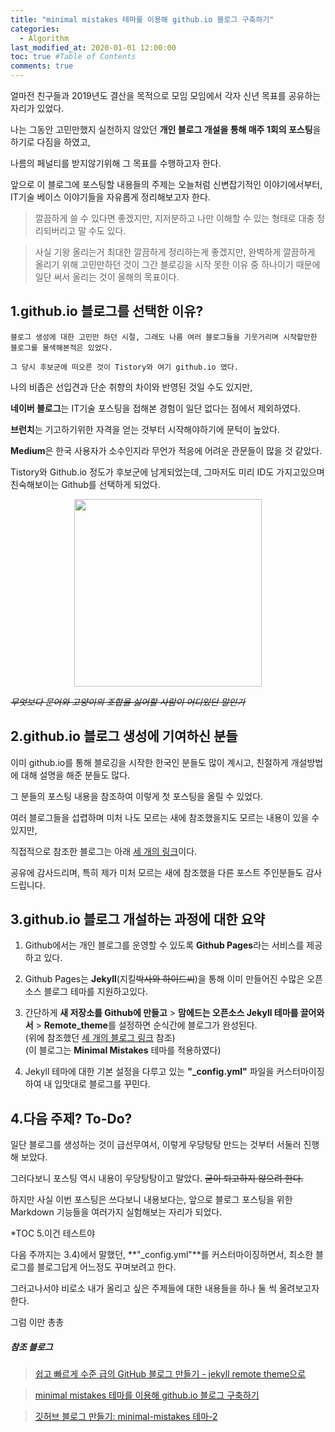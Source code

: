 ```yaml
---
title: "minimal mistakes 테마를 이용해 github.io 블로그 구축하기"
categories: 
  - Algorithm
last_modified_at: 2020-01-01 12:00:00
toc: true #Table of Contents
comments: true
---
```


얼마전 친구들과 2019년도 결산을 목적으로 모임 모임에서 각자 신년 목표를 공유하는 자리가 있었다.

나는 그동안 고민만했지 실천하지 않았던 **개인 블로그 개설을 통해 매주 1회의 포스팅**을 하기로 다짐을 하였고,

나름의 페널티를 받지않기위해 그 목표를 수행하고자 한다.

앞으로 이 블로그에 포스팅할 내용들의 주제는 오늘처럼 신변잡기적인 이야기에서부터, IT기술 베이스 이야기들을 자유롭게 정리해보고자 한다.

> 깔끔하게 쓸 수 있다면 좋겠지만, 지저분하고 나만 이해할 수 있는 형태로 대충 정리되버리고 말 수도 있다.

> 사실 기왕 올리는거 최대한 깔끔하게 정리하는게 좋겠지만, 완벽하게 깔끔하게 올리기 위해 고민만하던 것이 그간 블로깅을 시작 못한 이유 중 하나이기 때문에 일단 써서 올리는 것이 올해의 목표이다.



1.github.io 블로그를 선택한 이유?
------

```
블로그 생성에 대한 고민만 하던 시절, 그래도 나름 여러 블로그들을 기웃거리며 시작할만한 블로그를 물색해본적은 있었다.

그 당시 후보군에 떠오른 것이 Tistory와 여기 github.io 였다. 
```

나의 비좁은 선입견과 단순 취향의 차이와 반영된 것일 수도 있지만, 

**네이버 블로그**는 IT기술 포스팅을 접해본 경험이 일단 없다는 점에서 제외하였다.

**브런치**는 기고하기위한 자격을 얻는 것부터 시작해야하기에 문턱이 높았다.

**Medium**은 한국 사용자가 소수인지라 무언가 적응에 어려운 관문들이 많을 것 같았다.

Tistory와 Github.io 정도가 후보군에 남게되었는데, 그마저도 미리 ID도 가지고있으며 친숙해보이는 Github를 선택하게 되었다.


<center><img src="https://github.githubassets.com/images/modules/logos_page/Octocat.png" width="300" height="300"></center>

~~_무엇보다 문어와 고양이의 조합을 싫어할 사람이 어디있단 말인가_~~



2.github.io 블로그 생성에 기여하신 분들
------

이미 github.io를 통해 블로깅을 시작한 한국인 분들도 많이 계시고, 친절하게 개설방법에 대해 설명을 해준 분들도 많다.

그 분들의 포스팅 내용을 참조하여 이렇게 첫 포스팅을 올릴 수 있었다.

여러 블로그들을 섭렵하며 미처 나도 모르는 새에 참조했을지도 모르는 내용이 있을 수 있지만, 

직접적으로 참조한 블로그는 아래 [세 개의 링크](#참조-블로그)이다.

공유에 감사드리며, 특히 제가 미처 모르는 새에 참조했을 다른 포스트 주인분들도 감사드립니다.



3.github.io 블로그 개설하는 과정에 대한 요약
------

1) Github에서는 개인 블로그를 운영할 수 있도록 **Github Pages**라는 서비스를 제공하고 있다.

2) Github Pages는 **Jekyll**(지킬~~박사와 하이드씨~~)을 통해 이미 만들어진 수많은 오픈소스 블로그 테마를 지원하고있다.

3) 간단하게 **새 저장소를 Github에 만들고** > **맘에드는 오픈소스 Jekyll 테마를 끌어와서** > **Remote_theme**를 설정하면 순식간에 블로그가 완성된다.  
(위에 참조했던 [세 개의 블로그 링크](#참조-블로그) 참조)  
(이 블로그는 **__Minimal Mistakes__** 테마를 적용하였다)  

4) Jekyll 테마에 대한 기본 설정을 다루고 있는 **"_config.yml"** 파일을 커스터마이징하여 내 입맛대로 블로그를 꾸민다.



4.다음 주제? To-Do?
------

일단 블로그를 생성하는 것이 급선무여서, 이렇게 우당탕탕 만드는 것부터 서둘러 진행해 보았다.

그러다보니 포스팅 역시 내용이 우당탕탕이고 말았다. ~~굳이 퇴고하지 않으려 한다.~~

하지만 사실 이번 포스팅은 쓰다보니 내용보다는, 앞으로 블로그 포스팅을 위한 Markdown 기능들을 여러가지 실험해보는 자리가 되었다.

*TOC 5.이건 테스트야

다음 주까지는 3.4)에서 말했던, **"_config.yml"**를 커스터마이징하면서, 최소한 블로그를 블로그답게 어느정도 꾸며보려고 한다.

그러고나서야 비로소 내가 올리고 싶은 주제들에 대한 내용들을 하나 둘 씩 올려보고자 한다.

그럼 이만 총총  




##### 참조 블로그
> [쉽고 빠르게 수준 급의 GitHub 블로그 만들기 - jekyll remote theme으로](https://dreamgonfly.github.io/2018/01/27/jekyll-remote-theme.html)

> [minimal mistakes 테마를 이용해 github.io 블로그 구축하기](https://imreplay.com/blogging/minimal-mistakes-%ED%85%8C%EB%A7%88%EB%A5%BC-%EC%9D%B4%EC%9A%A9%ED%95%B4-githubio-%EB%B8%94%EB%A1%9C%EA%B7%B8-%EA%B5%AC%EC%B6%95%ED%95%98%EA%B8%B0/#%ED%8F%AC%EC%8A%A4%ED%8C%85-%ED%95%98%EA%B8%B0)

> [깃허브 블로그 만들기: minimal-mistakes 테마-2](https://andole87.github.io/web/making-themeof-minimal-mistakes-2/#)
